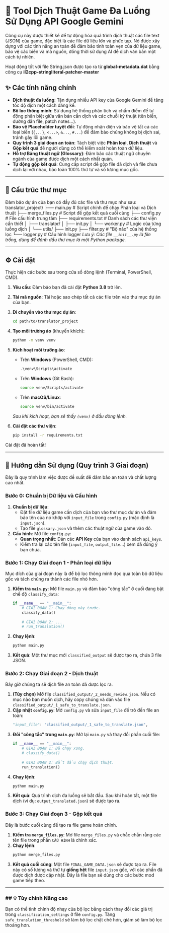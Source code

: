 # 🚀 Tool Dịch Thuật Game Đa Luồng Sử Dụng API Google Gemini

Công cụ này được thiết kế để tự động hóa quá trình dịch thuật các file text (JSON) của game, đặc biệt là các file dữ liệu lớn và phức tạp. Nó được xây dựng với các tính năng an toàn để đảm bảo tính toàn vẹn của dữ liệu game, bảo vệ các biến và mã nguồn, đồng thời sử dụng AI để dịch văn bản một cách tự nhiên.

Hoạt động tốt với file String.json được tạo ra từ **global-metadata.dat** bằng công cụ **il2cpp-stringliteral-patcher-master**

## ✨ Các tính năng chính

* **Dịch thuật đa luồng**: Tận dụng nhiều API key của Google Gemini để tăng tốc độ dịch một cách đáng kể.
* **Bộ lọc thông minh**: Sử dụng hệ thống phân tích và chấm điểm để tự động phân biệt giữa văn bản cần dịch và các chuỗi kỹ thuật (tên biến, đường dẫn file, patch notes...).
* **Bảo vệ Placeholder tuyệt đối**: Tự động nhận diện và bảo vệ tất cả các loại biến (`{...}`, `<...>`, `&...`, `#...`) để đảm bảo chúng không bị dịch sai, tránh gây lỗi game.
* **Quy trình 3 giai đoạn an toàn**: Tách biệt việc **Phân loại**, **Dịch thuật** và **Gộp kết quả** để người dùng có thể kiểm soát hoàn toàn dữ liệu.
* **Hỗ trợ Bảng thuật ngữ (Glossary)**: Đảm bảo các thuật ngữ chuyên ngành của game được dịch một cách nhất quán.
* **Tự động gộp kết quả**: Cung cấp script để gộp file đã dịch và file chưa dịch lại với nhau, bảo toàn 100% thứ tự và số lượng mục gốc.

---
## 📁 Cấu trúc thư mục
Đảm bảo dự án của bạn có đầy đủ các file và thư mục như sau:
translator_project/
├── main.py                 # Script chính để chạy Phân loại và Dịch thuật
├── merge_files.py          # Script để gộp kết quả cuối cùng
├── config.py               # File cấu hình trung tâm
├── requirements.txt        # Danh sách các thư viện cần thiết
│
├── translator/
│   ├── init.py
│   └── worker.py           # Logic của từng luồng dịch
│
└── utils/
    ├── init.py
    ├── filter.py           # "Bộ não" của hệ thống lọc
    └── logger.py           # Cấu hình logger
*Lưu ý: Các file `__init__.py` là file trống, dùng để đánh dấu thư mục là một Python package.*

---
## ⚙️ Cài đặt

Thực hiện các bước sau trong cửa sổ dòng lệnh (Terminal, PowerShell, CMD).

1.  **Yêu cầu**: Đảm bảo bạn đã cài đặt **Python 3.8** trở lên.

2.  **Tải mã nguồn**: Tải hoặc sao chép tất cả các file trên vào thư mục dự án của bạn.

3.  **Di chuyển vào thư mục dự án**:
    ```bash
    cd path/to/translator_project
    ```

4.  **Tạo môi trường ảo** (khuyến khích):
    ```bash
    python -m venv venv
    ```

5.  **Kích hoạt môi trường ảo**:
    * Trên **Windows** (PowerShell, CMD):
        ```powershell
        .\venv\Scripts\activate
        ```
    * Trên **Windows** (Git Bash):
        ```bash
        source venv/Scripts/activate
        ```
    * Trên **macOS/Linux**:
        ```bash
        source venv/bin/activate
        ```
    *Sau khi kích hoạt, bạn sẽ thấy `(venv)` ở đầu dòng lệnh.*

6.  **Cài đặt các thư viện**:
    ```bash
    pip install -r requirements.txt
    ```
Cài đặt đã hoàn tất!

---
## 🚀 Hướng dẫn Sử dụng (Quy trình 3 Giai đoạn)

Đây là quy trình làm việc được đề xuất để đảm bảo an toàn và chất lượng cao nhất.

### Bước 0: Chuẩn bị Dữ liệu và Cấu hình

1.  **Chuẩn bị dữ liệu**:
    * Đặt file dữ liệu game cần dịch của bạn vào thư mục dự án và đảm bảo tên của nó khớp với `input_file` trong `config.py` (mặc định là `input.json`).
    * Tạo file `glossary.json` và thêm các thuật ngữ của game vào đó.
2.  **Cấu hình**: Mở file `config.py`:
    * **Quan trọng nhất**: Dán các **API Key** của bạn vào danh sách `api_keys`.
    * Kiểm tra lại các tên file (`input_file`, `output_file`...) xem đã đúng ý bạn chưa.

### Bước 1: Chạy Giai đoạn 1 - Phân loại dữ liệu

Mục đích của giai đoạn này là để bộ lọc thông minh đọc qua toàn bộ dữ liệu gốc và tách chúng ra thành các file nhỏ hơn.

1.  **Kiểm tra `main.py`**: Mở file `main.py` và đảm bảo "công tắc" ở cuối đang bật chế độ `classify_data`:
    ```python
    if __name__ == "__main__":
        # GIAI ĐOẠN 1: Chạy dòng này trước.
        classify_data()
        
        # GIAI ĐOẠN 2: ...
        # run_translation()
    ```
2.  **Chạy lệnh**:
    ```bash
    python main.py
    ```
3.  **Kết quả**: Một thư mục mới `classified_output` sẽ được tạo ra, chứa 3 file JSON.

### Bước 2: Chạy Giai đoạn 2 - Dịch thuật

Bây giờ chúng ta sẽ dịch file an toàn đã được lọc ra.

1.  **(Tùy chọn)** Mở file `classified_output/_2_needs_review.json`. Nếu có mục nào bạn muốn dịch, hãy copy chúng và dán vào file `classified_output/_1_safe_to_translate.json`.
2.  **Cập nhật `config.py`**: Mở `config.py` và sửa `input_file` để trỏ đến file an toàn:
    ```python
    "input_file": "classified_output/_1_safe_to_translate.json",
    ```
3.  **Đổi "công tắc" trong `main.py`**: Mở lại `main.py` và thay đổi phần cuối file:
    ```python
    if __name__ == "__main__":
        # GIAI ĐOẠN 1: Đã chạy xong.
        # classify_data()
        
        # GIAI ĐOẠN 2: Bắt đầu chạy dịch thuật.
        run_translation()
    ```
4.  **Chạy lệnh**:
    ```bash
    python main.py
    ```
5.  **Kết quả**: Quá trình dịch đa luồng sẽ bắt đầu. Sau khi hoàn tất, một file dịch (ví dụ: `output_translated.json`) sẽ được tạo ra.

### Bước 3: Chạy Giai đoạn 3 - Gộp kết quả

Đây là bước cuối cùng để tạo ra file game hoàn chỉnh.

1.  **Kiểm tra `merge_files.py`**: Mở file `merge_files.py` và chắc chắn rằng các tên file trong phần `CẤU HÌNH` là chính xác.
2.  **Chạy lệnh**:
    ```bash
    python merge_files.py
    ```
3.  **Kết quả cuối cùng**: Một file `FINAL_GAME_DATA.json` sẽ được tạo ra. File này có số lượng và thứ tự **giống hệt** file `input.json` gốc, với các phần đã được dịch được cập nhật. Đây là file bạn sẽ dùng cho các bước mod game tiếp theo.

---
### ## 💡 Tùy chỉnh Nâng cao

Bạn có thể tinh chỉnh độ nhạy của bộ lọc bằng cách thay đổi các giá trị trong `classification_settings` ở file `config.py`. Tăng `safe_translation_threshold` sẽ làm bộ lọc chặt chẽ hơn, giảm sẽ làm bộ lọc thoáng hơn.